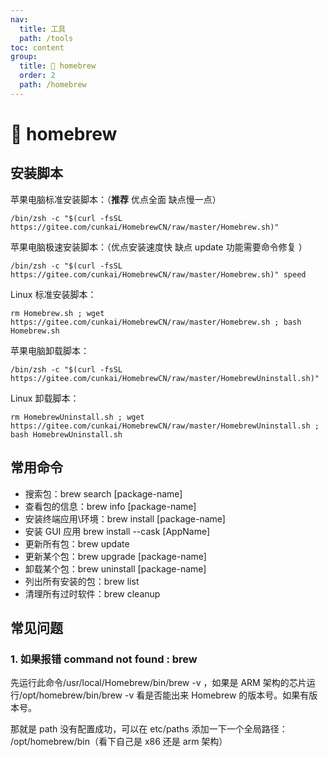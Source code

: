 ```yaml
---
nav:
  title: 工具
  path: /tools
toc: content
group:
  title: 💊 homebrew
  order: 2
  path: /homebrew
---
```


# 💊 homebrew

## 安装脚本

苹果电脑标准安装脚本：（**推荐** 优点全面 缺点慢一点）

```
/bin/zsh -c "$(curl -fsSL https://gitee.com/cunkai/HomebrewCN/raw/master/Homebrew.sh)"
```

苹果电脑极速安装脚本：（优点安装速度快 缺点 update 功能需要命令修复 ）

```
/bin/zsh -c "$(curl -fsSL https://gitee.com/cunkai/HomebrewCN/raw/master/Homebrew.sh)" speed
```

Linux 标准安装脚本：

```
rm Homebrew.sh ; wget https://gitee.com/cunkai/HomebrewCN/raw/master/Homebrew.sh ; bash Homebrew.sh
```

苹果电脑卸载脚本：

```
/bin/zsh -c "$(curl -fsSL https://gitee.com/cunkai/HomebrewCN/raw/master/HomebrewUninstall.sh)"
```

Linux 卸载脚本：

```
rm HomebrewUninstall.sh ; wget https://gitee.com/cunkai/HomebrewCN/raw/master/HomebrewUninstall.sh ; bash HomebrewUninstall.sh
```

## 常用命令

- 搜索包：brew search [package-name]
- 查看包的信息：brew info [package-name]
- 安装终端应用\环境：brew install [package-name]
- 安装 GUI 应用 brew install --cask [AppName]
- 更新所有包：brew update
- 更新某个包：brew upgrade [package-name]
- 卸载某个包：brew uninstall [package-name]
- 列出所有安装的包：brew list
- 清理所有过时软件：brew cleanup

## 常见问题

### 1. 如果报错 command not found : brew

先运行此命令/usr/local/Homebrew/bin/brew -v ，如果是 ARM 架构的芯片运行/opt/homebrew/bin/brew -v 看是否能出来 Homebrew 的版本号。如果有版本号。

那就是 path 没有配置成功，可以在 etc/paths 添加一下一个全局路径： /opt/homebrew/bin（看下自己是 x86 还是 arm 架构）
